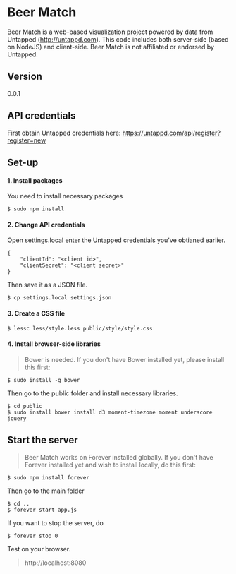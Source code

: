 # Beer Match

Beer Match is a web-based visualization project powered by data from Untapped (http://untappd.com). This code includes both server-side (based on NodeJS) and client-side. Beer Match is not affiliated or endorsed by Untapped. 

## Version
0.0.1

## API credentials
First obtain Untapped credentials here: https://untappd.com/api/register?register=new

## Set-up
#### 1. Install packages
You need to install necessary packages

```
$ sudo npm install
```

#### 2. Change API credentials
Open settings.local enter the Untapped credentials you've obtianed earlier.

```
{
	"clientId": "<client id>",
	"clientSecret": "<client secret>"
}
```
Then save it as a JSON file.

```
$ cp settings.local settings.json
```

#### 3. Create a CSS file

```
$ lessc less/style.less public/style/style.css
```

#### 4. Install browser-side libraries

> Bower is needed. If you don't have Bower installed yet, please install this first:

```
$ sudo install -g bower
```
Then go to the public folder and install necessary libraries.

```
$ cd public
$ sudo install bower install d3 moment-timezone moment underscore jquery
```

## Start the server
> Beer Match works on Forever installed globally. If you don't have Forever installed yet and wish to install locally, do this first:

```
$ sudo npm install forever
```

Then go to the main folder

```
$ cd ..
$ forever start app.js
```

If you want to stop the server, do

```
$ forever stop 0
```

Test on your browser.
> http://localhost:8080

